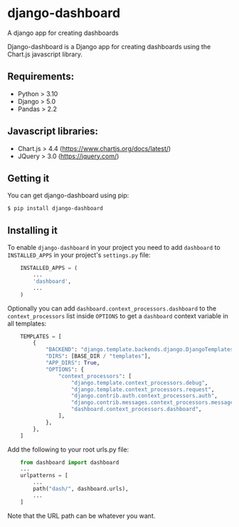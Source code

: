 # django-dashboard
A django app for creating dashboards

Django-dashboard is a Django app for creating dashboards using the Chart.js javascript library.

## Requirements:

- Python > 3.10
- Django > 5.0
- Pandas > 2.2

## Javascript libraries:

- Chart.js > 4.4 (https://www.chartjs.org/docs/latest/)
- JQuery > 3.0 (https://jquery.com/)

## Getting it

You can get django-dashboard using pip:

```
$ pip install django-dashboard
```

## Installing it

To enable `django-dashboard` in your project you need to add `dashboard` to `INSTALLED_APPS` in your project's `settings.py` file:

```python
    INSTALLED_APPS = (
        ...
        'dashboard',
        ...
    )
```

Optionally you can add `dashboard.context_processors.dashboard` to the `context_processors` list inside `OPTIONS` to get a `dashboard` context variable in all templates:

```python
    TEMPLATES = [
        {
            "BACKEND": "django.template.backends.django.DjangoTemplates",
            "DIRS": [BASE_DIR / "templates"],
            "APP_DIRS": True,
            "OPTIONS": {
                "context_processors": [
                    "django.template.context_processors.debug",
                    "django.template.context_processors.request",
                    "django.contrib.auth.context_processors.auth",
                    "django.contrib.messages.context_processors.messages",
                    "dashboard.context_processors.dashboard",
                ],
            },
        },
    ]
```

Add the following to your root urls.py file:

```python
    from dashboard import dashboard
    ...
    urlpatterns = [
        ...
        path("dash/", dashboard.urls),
        ...
    ]
```

Note that the URL path can be whatever you want.